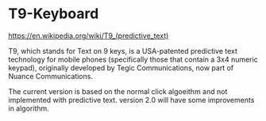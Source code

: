# T9-Keyboard
https://en.wikipedia.org/wiki/T9_(predictive_text) 

T9, which stands for Text on 9 keys, is a USA-patented predictive text technology
for mobile phones (specifically those that contain a 3x4 numeric keypad), 
originally developed by Tegic Communications, now part of Nuance Communications.

The current version is based on the normal click algoeithm and not implemented with predictive text.
version 2.0 will have some improvements in algorithm.

